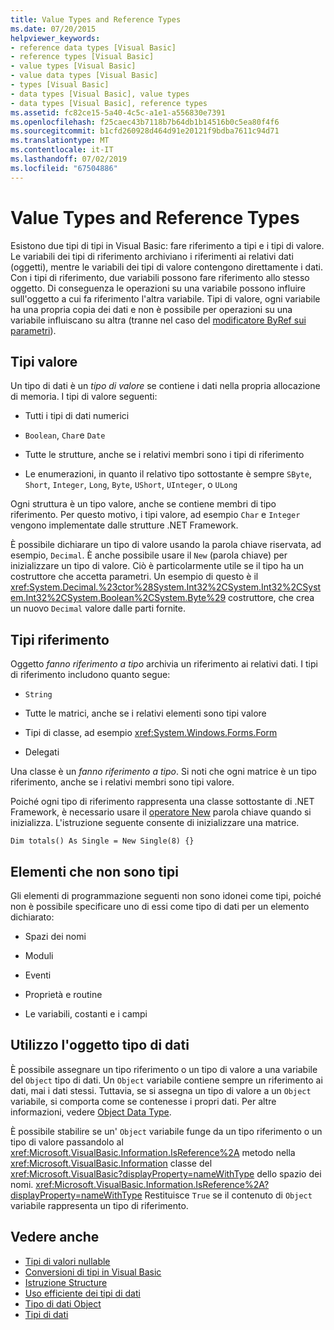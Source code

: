 ```yaml
---
title: Value Types and Reference Types
ms.date: 07/20/2015
helpviewer_keywords:
- reference data types [Visual Basic]
- reference types [Visual Basic]
- value types [Visual Basic]
- value data types [Visual Basic]
- types [Visual Basic]
- data types [Visual Basic], value types
- data types [Visual Basic], reference types
ms.assetid: fc82ce15-5a40-4c5c-a1e1-a556830e7391
ms.openlocfilehash: f25caec43b7118b7b64db1b14516b0c5ea80f4f6
ms.sourcegitcommit: b1cfd260928d464d91e20121f9bdba7611c94d71
ms.translationtype: MT
ms.contentlocale: it-IT
ms.lasthandoff: 07/02/2019
ms.locfileid: "67504886"
---
```

# <a name="value-types-and-reference-types"></a>Value Types and Reference Types
Esistono due tipi di tipi in Visual Basic: fare riferimento a tipi e i tipi di valore. Le variabili dei tipi di riferimento archiviano i riferimenti ai relativi dati (oggetti), mentre le variabili dei tipi di valore contengono direttamente i dati. Con i tipi di riferimento, due variabili possono fare riferimento allo stesso oggetto. Di conseguenza le operazioni su una variabile possono influire sull'oggetto a cui fa riferimento l'altra variabile. Tipi di valore, ogni variabile ha una propria copia dei dati e non è possibile per operazioni su una variabile influiscano su altra (tranne nel caso del [modificatore ByRef sui parametri](../../../language-reference/modifiers/byref.md)).
  
## <a name="value-types"></a>Tipi valore  
 Un tipo di dati è un *tipo di valore* se contiene i dati nella propria allocazione di memoria. I tipi di valore seguenti:  
  
- Tutti i tipi di dati numerici  
  
- `Boolean`, `Char`e `Date`  
  
- Tutte le strutture, anche se i relativi membri sono i tipi di riferimento  
  
- Le enumerazioni, in quanto il relativo tipo sottostante è sempre `SByte`, `Short`, `Integer`, `Long`, `Byte`, `UShort`, `UInteger`, o `ULong`  
  
 Ogni struttura è un tipo valore, anche se contiene membri di tipo riferimento. Per questo motivo, i tipi valore, ad esempio `Char` e `Integer` vengono implementate dalle strutture .NET Framework.  
  
 È possibile dichiarare un tipo di valore usando la parola chiave riservata, ad esempio, `Decimal`. È anche possibile usare il `New` (parola chiave) per inizializzare un tipo di valore. Ciò è particolarmente utile se il tipo ha un costruttore che accetta parametri. Un esempio di questo è il <xref:System.Decimal.%23ctor%28System.Int32%2CSystem.Int32%2CSystem.Int32%2CSystem.Boolean%2CSystem.Byte%29> costruttore, che crea un nuovo `Decimal` valore dalle parti fornite.  
  
## <a name="reference-types"></a>Tipi riferimento  
 Oggetto *fanno riferimento a tipo* archivia un riferimento ai relativi dati. I tipi di riferimento includono quanto segue:  
  
- `String`  
  
- Tutte le matrici, anche se i relativi elementi sono tipi valore  
  
- Tipi di classe, ad esempio <xref:System.Windows.Forms.Form>  
  
- Delegati  
  
 Una classe è un *fanno riferimento a tipo*. Si noti che ogni matrice è un tipo riferimento, anche se i relativi membri sono tipi valore.  
  
 Poiché ogni tipo di riferimento rappresenta una classe sottostante di .NET Framework, è necessario usare il [operatore New](../../../../visual-basic/language-reference/operators/new-operator.md) parola chiave quando si inizializza. L'istruzione seguente consente di inizializzare una matrice.  
  
```  
Dim totals() As Single = New Single(8) {}  
```  
  
## <a name="elements-that-are-not-types"></a>Elementi che non sono tipi  
 Gli elementi di programmazione seguenti non sono idonei come tipi, poiché non è possibile specificare uno di essi come tipo di dati per un elemento dichiarato:  
  
- Spazi dei nomi  
  
- Moduli  
  
- Eventi  
  
- Proprietà e routine  
  
- Le variabili, costanti e i campi  
  
## <a name="working-with-the-object-data-type"></a>Utilizzo l'oggetto tipo di dati  
 È possibile assegnare un tipo riferimento o un tipo di valore a una variabile del `Object` tipo di dati. Un `Object` variabile contiene sempre un riferimento ai dati, mai i dati stessi. Tuttavia, se si assegna un tipo di valore a un `Object` variabile, si comporta come se contenesse i propri dati. Per altre informazioni, vedere [Object Data Type](../../../../visual-basic/language-reference/data-types/object-data-type.md).  
  
 È possibile stabilire se un' `Object` variabile funge da un tipo riferimento o un tipo di valore passandolo al <xref:Microsoft.VisualBasic.Information.IsReference%2A> metodo nella <xref:Microsoft.VisualBasic.Information> classe del <xref:Microsoft.VisualBasic?displayProperty=nameWithType> dello spazio dei nomi. <xref:Microsoft.VisualBasic.Information.IsReference%2A?displayProperty=nameWithType> Restituisce `True` se il contenuto di `Object` variabile rappresenta un tipo di riferimento.  
  
## <a name="see-also"></a>Vedere anche

- [Tipi di valori nullable](../../../../visual-basic/programming-guide/language-features/data-types/nullable-value-types.md)
- [Conversioni di tipi in Visual Basic](../../../../visual-basic/programming-guide/language-features/data-types/type-conversions.md)
- [Istruzione Structure](../../../../visual-basic/language-reference/statements/structure-statement.md)
- [Uso efficiente dei tipi di dati](../../../../visual-basic/programming-guide/language-features/data-types/efficient-use-of-data-types.md)
- [Tipo di dati Object](../../../../visual-basic/language-reference/data-types/object-data-type.md)
- [Tipi di dati](../../../../visual-basic/programming-guide/language-features/data-types/index.md)
